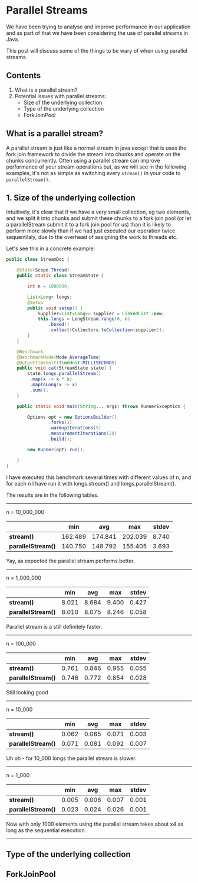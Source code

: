 # Parallel Streams

We have been trying to analyse and improve performance in our application and as part of that we have been considering the use of parallel streams in Java. 

This post will discuss some of the things to be wary of when using parallel streams. 

## Contents
1. What is a parallel stream?
2. Potential issues with parallel streams:
	* Size of the underlying collection
	* Type of the underlying collection
	* ForkJoinPool

## What is a parallel stream?

A parallel stream is just like a normal stream in java except that is uses the fork join framework to divide the stream into chunks and operate on the chunks concurrently. Often using a parallel stream can improve performance of your stream operations but, as we will see in the following examples, it's not as simple as switching every `stream()` in your code to `parallelStream()`. 

## 1. Size of the underlying collection

Intuitively, it's clear that if we have a very small collection, eg two elements, and we split it into chunks and submit these chunks to a fork join pool (or let a parallelStream submit it to a fork join pool for us) than it is likely to perform more slowly than if we had just executed our operation twice sequentilaly, due to the overhead of assigning the work to threads etc.

Let's see this in a concrete example:

``` java
public class StreamDoc {

    @State(Scope.Thread)
    public static class StreamState {

        int n = 1000000;

        List<Long> longs;
        @Setup
        public void setup() {
            Supplier<List<Long>> supplier = LinkedList::new;
            this.longs = LongStream.range(0, n)
            	.boxed()
            	.collect(Collectors.toCollection(supplier));
        }
    }

    @Benchmark
    @BenchmarkMode(Mode.AverageTime)
    @OutputTimeUnit(TimeUnit.MILLISECONDS)
    public void cat(StreamState state) {
        state.longs.parallelStream()
       	 .map(x -> x * x)
       	 .mapToLong(x -> x)
       	 .sum();
    }

    public static void main(String... args) throws RunnerException {

        Options opt = new OptionsBuilder()
                .forks(1)
                .warmupIterations(5)
                .measurementIterations(20)
                .build();

        new Runner(opt).run();

    }
}
```


I have executed this benchmark several times with different values of n, and for each n I have run it with longs.stream() and longs.parallelStream(). 

The results are in the following tables. 


***

n = 10\_000\_000

| | min | avg  | max |  stdev |
| ------------- | ------------- | ------------- | ------------- | ------------- | 
| **stream()** | 162.489 | 174.841 | 202.039 | 8.740
| **parallelStream()** | 140.750 | 148.792 | 155.405 | 3.693

Yay, as expected the parallel stream performs better. 

***

n = 1\_000\_000


| | min | avg | max |  stdev |
| ------------- | ------------- | ------------- | ------------- | ------------- | 
| **stream()** | 8.021 | 8.684 | 9.400 | 0.427
| **parallelStream()** |  8.010 | 8.075 | 8.246 | 0.058

Parallel stream is a still definitely faster. 

***

n = 100\_000 

| | min | avg | max |  stdev |
| ------------- | ------------- | ------------- | ------------- | ------------- | 
| **stream()** | 0.761 | 0.846 | 0.955 | 0.055
| **parallelStream()** | 0.746 | 0.772| 0.854 | 0.028

Still looking good

***

n = 10\_000 

| | min | avg | max |  stdev |
| ------------- | ------------- | ------------- | ------------- | ------------- | 
| **stream()** | 0.062 | 0.065 | 0.071 | 0.003
| **parallelStream()** | 0.071 | 0.081 | 0.092 | 0.007

Uh oh - for 10_000 longs the parallel stream is slower. 

***


n = 1\_000 

| | min | avg | max |  stdev |
| ------------- | ------------- | ------------- | ------------- | ------------- | 
| **stream()** | 0.005 | 0.006 | 0.007 | 0.001
| **parallelStream()** | 0.023 | 0.024 | 0.026 | 0.001

Now with only 1000 elements using the parallel stream takes about x4 as long as the sequential execution. 

***
  
## Type of the underlying collection

## ForkJoinPool

 
  
  
